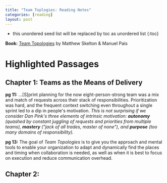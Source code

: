 ```yaml
---
title: "Team Toplogies: Reading Notes"
categories: [reading]
layout: post
---
```

* this unordered seed list will be replaced by toc as unordered list
{:toc}

**Book:** [Team Topologies](https://teamtopologies.com/book) by Matthew Skelton & Manuel Pais 

# Highlighted Passages
## Chapter 1: Teams as the Means of Delivery
**pg 11:** ...[S]print planning for the now eight-person-strong team was a mix and match of requests across their stack of responsibilities. Prioritization was hard, and the frequent context switching even throughout a single sprint led to a dip in people's motivation. _This is not surprising if we consider Dan Pink's three elements of intrinsic motivation: **autonomy** (quashed by constant juggling of requests and priorities from multiple teams), **mastery** ("jack of all trades, master of none"), and **purpose** (too many domains of responsibility)._

**pg 13:** The goal of _Team Topologies_ is to give you the approach and mental tools to enable your organization to adapt and dynamically find the places and timing when collaboration is needed, as well as when it is best to focus on execution and reduce communication overhead. 

## Chapter 2:

